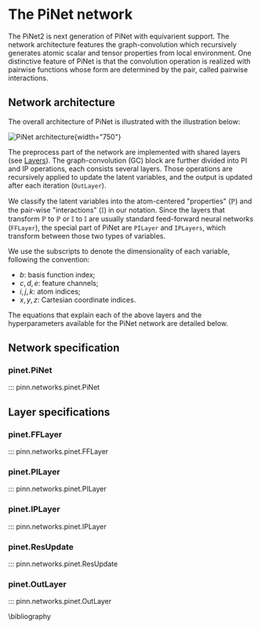 # The PiNet network

The PiNet2 is next generation of PiNet with equivarient support. The network architecture features the
graph-convolution which recursively generates atomic scalar and tensor properties from local
environment. One distinctive feature of PiNet is that the convolution operation
is realized with pairwise functions whose form are determined by the pair,
called pairwise interactions.

## Network architecture

The overall architecture of PiNet is illustrated with the illustration below:

![PiNet architecture](../tikz/pinet3.svg){width="750"}

The preprocess part of the network are implemented with shared layers (see
[Layers](./layers.md)). The graph-convolution (GC) block are further divided
into PI and IP operations, each consists several layers. Those operations are
recursively applied to update the latent variables, and the output is updated
after each iteration (`OutLayer`).

We classify the latent variables into the atom-centered "properties"
($\mathbb{P}$) and the pair-wise "interactions" ($\mathbb{I}$) in our notation.
Since the layers that transform $\mathbb{P}$ to $\mathbb{P}$ or $\mathbb{I}$ to
$\mathbb{I}$ are usually standard feed-forward neural networks (`FFLayer`), the
special part of PiNet are `PILayer` and `IPLayers`, which transform between
those two types of variables.

We use the subscripts to denote the dimensionality of each variable, following
the convention:

- $b$: basis function index;
- $c,d,e$: feature channels;
- $i,j,k$: atom indices;
- $x,y,z$: Cartesian coordinate indices.

The equations that explain each of the above layers and the hyperparameters
available for the PiNet network are detailed below.

## Network specification

### pinet.PiNet

::: pinn.networks.pinet.PiNet

## Layer specifications

### pinet.FFLayer

::: pinn.networks.pinet.FFLayer

### pinet.PILayer

::: pinn.networks.pinet.PILayer

### pinet.IPLayer

::: pinn.networks.pinet.IPLayer

### pinet.ResUpdate

::: pinn.networks.pinet.ResUpdate

### pinet.OutLayer

::: pinn.networks.pinet.OutLayer

\bibliography

